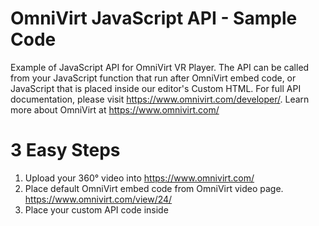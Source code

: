 # OmniVirt JavaScript API - Sample Code
Example of JavaScript API for OmniVirt VR Player. The API can be called from your JavaScript function that run after OmniVirt embed code, or JavaScript that is placed inside our editor's Custom HTML. For full API documentation, please visit https://www.omnivirt.com/developer/. Learn more about OmniVirt at https://www.omnivirt.com/

# 3 Easy Steps
1. Upload your 360° video into https://www.omnivirt.com/
2. Place default OmniVirt embed code from OmniVirt video page. https://www.omnivirt.com/view/24/
3. Place your custom API code inside <script> tag after OmniVirt embed code

```javascript
<script type="text/javascript" src="//upload.omnivirt.com/scripts/embed.js"></script>
<script>
... OmniVirt Embed Code ...
</script>

<script>
... Your Custom JavaScript Here ...
OmniVirt.api.broadcastMessage('seek', 0.5); // jump to the middle timeline of the video.
</script>

```

Read our API full documentation at https://www.omnivirt.com/developer/

* OmniVirt.api.receiveMessage
* OmniVirt.api.sendMessage
* OmniVirt.api.broadcastMessage
